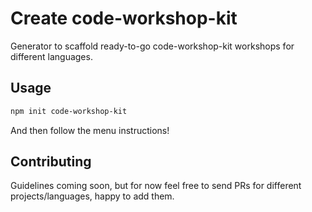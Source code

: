 # Create code-workshop-kit

Generator to scaffold ready-to-go code-workshop-kit workshops for different languages.

## Usage

```sh
npm init code-workshop-kit
```

And then follow the menu instructions!

## Contributing

Guidelines coming soon, but for now feel free to send PRs for different projects/languages, happy to add them.
